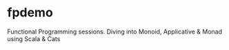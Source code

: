 # fpdemo
Functional Programming sessions. Diving into Monoid, Applicative &amp; Monad using Scala &amp; Cats
